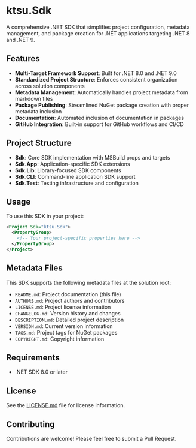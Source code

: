 # ktsu.Sdk

A comprehensive .NET SDK that simplifies project configuration, metadata management, and package creation for .NET applications targeting .NET 8 and .NET 9.

## Features

- **Multi-Target Framework Support**: Built for .NET 8.0 and .NET 9.0
- **Standardized Project Structure**: Enforces consistent organization across solution components
- **Metadata Management**: Automatically handles project metadata from markdown files
- **Package Publishing**: Streamlined NuGet package creation with proper metadata inclusion
- **Documentation**: Automated inclusion of documentation in packages
- **GitHub Integration**: Built-in support for GitHub workflows and CI/CD

## Project Structure

- **Sdk**: Core SDK implementation with MSBuild props and targets
- **Sdk.App**: Application-specific SDK extensions
- **Sdk.Lib**: Library-focused SDK components
- **Sdk.CLI**: Command-line application SDK support
- **Sdk.Test**: Testing infrastructure and configuration

## Usage

To use this SDK in your project:

```xml
<Project Sdk="ktsu.Sdk">
  <PropertyGroup>
    <!-- Your project-specific properties here -->
  </PropertyGroup>
</Project>
```

## Metadata Files

This SDK supports the following metadata files at the solution root:

- `README.md`: Project documentation (this file)
- `AUTHORS.md`: Project authors and contributors
- `LICENSE.md`: Project license information
- `CHANGELOG.md`: Version history and changes
- `DESCRIPTION.md`: Detailed project description
- `VERSION.md`: Current version information
- `TAGS.md`: Project tags for NuGet packages
- `COPYRIGHT.md`: Copyright information

## Requirements

- .NET SDK 8.0 or later

## License

See the [LICENSE.md](LICENSE.md) file for license information.

## Contributing

Contributions are welcome! Please feel free to submit a Pull Request.
